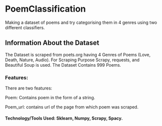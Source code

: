 # PoemClassification
Making a dataset of poems and try categorising them in 4 genres using two different classifiers. 

## Information About the Dataset
The Dataset is scraped from poets.org having 4 Genres of Poems (Love, Death, Nature, Audio). For Scraping Purpose Scrapy, requests, and Beautiful Soup is used. The Dataset Contains 999 Poems.

### Features:

There are two features:

Poem: Contains poem in the form of a string.

Poem_url: contains url of the page from which poem was scraped.

#### Technology/Tools Used: Sklearn, Numpy, Scrapy, Spacy.

